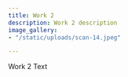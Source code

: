 ```yaml
---
title: Work 2
description: Work 2 description
image_gallery:
- "/static/uploads/scan-14.jpeg"

---
```

Work 2 Text